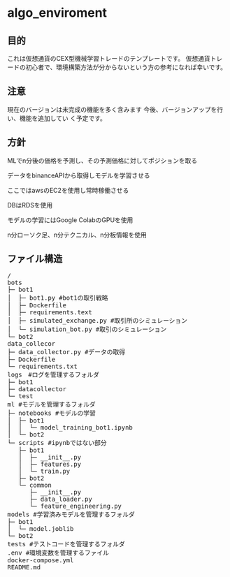 # algo_enviroment
## 目的
これは仮想通貨のCEX型機械学習トレードのテンプレートです。
仮想通貨トレードの初心者で、環境構築方法が分からないという方の参考になれば幸いです。

## 注意
現在のバージョンは未完成の機能を多く含みます
今後、バージョンアップを行い、機能を追加してい
く予定です。

## 方針

MLでn分後の価格を予測し、その予測価格に対してポジションを取る

データをbinanceAPIから取得しモデルを学習させる

ここではawsのEC2を使用し常時稼働させる

DBはRDSを使用

モデルの学習にはGoogle ColabのGPUを使用

n分ローソク足、n分テクニカル、n分板情報を使用


## ファイル構造
<pre>
/
bots
├─ bot1
│  ├─ bot1.py #bot1の取引戦略
│  ├─ Dockerfile
│  ├─ requirements.text
│  ├─ simulated_exchange.py #取引所のシミュレーション
│  └─ simulation_bot.py #取引のシミュレーション
└─ bot2
data_collecor
├─ data_collector.py #データの取得
├─ Dockerfile
└─ requirements.txt
logs　#ログを管理するフォルダ
├─ bot1
├─ datacollector
└─ test
ml #モデルを管理するフォルダ
├─ notebooks #モデルの学習
│  ├─ bot1
│  │  └─ model_training_bot1.ipynb
│  └─ bot2
└─ scripts #ipynbではない部分
   ├─ bot1
   │  ├─ __init__.py
   │  ├─ features.py
   │  └─ train.py
   ├─ bot2
   └─ common
      ├─ __init__.py
      ├─ data_loader.py
      └─ feature_engineering.py
models #学習済みモデルを管理するフォルダ
├─ bot1
│  └─ model.joblib
└─ bot2
tests #テストコードを管理するフォルダ
.env #環境変数を管理するファイル
docker-compose.yml 
README.md 
</pre>
